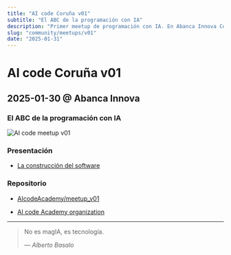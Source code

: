 ```yaml
---
title: "AI code Coruña v01"
subtitle: "El ABC de la programación con IA"
description: "Primer meetup de programación con IA. En Abanca Innova Coruña"
slug: "community/meetups/v01"
date: "2025-01-31"
---
```

# AI code Coruña v01 

## 2025-01-30 @ Abanca Innova

### El ABC de la programación con IA

![AI code meetup v01](/aicode_meetup_v01.png)

### Presentación

- [La construcción del software](https://gamma.app/docs/La-construccion-del-software-fq79dyls24kgni5)

### Repositorio

- [AIcodeAcademy/meetup_v01](https://github.com/AIcodeAcademy/meetup_v01)

- [AI code Academy organization](https://github.com/aicodeAcademy)

---

> No es magIA, es tecnología.
>
> <cite>— Alberto Basalo</cite> 